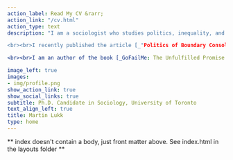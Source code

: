 ```yaml
---
action_label: Read My CV &rarr;
action_link: "/cv.html"
action_type: text
description: "I am a sociologist who studies politics, inequality, and the internet. I am particularly interested in how income inequality shapes political identities and the role of digital technologies in social welfare. My work contributes to scholarship in political sociology, digital sociology, inequality and stratification, social policy, and health and illness.

<br><br>I recently published the article [_"Politics of Boundary Consolidation: Income Inequality, Ethnonationalism, and Radical-Right Voting"_](https://doi.org/10.1177/23780231241251714) in _Socius._ 

<br><br>I am an author of the book [_GoFailMe: The Unfulfilled Promise of Digital Crowdfunding_](https://www.sup.org/books/title/?id=30793) (2023, Stanford University Press), written with Erik Schneiderhan.<br><br>"

image_left: true
images:
- img/profile.png
show_action_link: true 
show_social_links: true
subtitle: Ph.D. Candidate in Sociology, University of Toronto
text_align_left: true
title: Martin Lukk
type: home
---
```


** index doesn't contain a body, just front matter above.
See index.html in the layouts folder **
